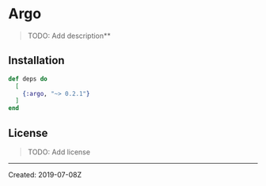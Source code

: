 # Argo

> TODO: Add description**


## Installation

```elixir
def deps do
  [
    {:argo, "~> 0.2.1"}
  ]
end
```

## License

> TODO: Add license

----
Created:  2019-07-08Z
